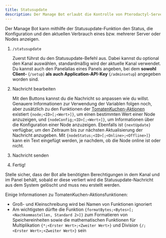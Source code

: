 ```yaml
---
title: Statusupdate
description: Der Manage Bot erlaubt die Kontrolle von Pterodactyl-Servern von Discord aus. Mit der Statusupdate-Funktion lassen sich Serverstatus als Nachricht anzeigen.
---
```


Der Manage Bot kann mithilfe der Statusupdate-Funktion den Status, die Konfiguration und den aktuellen Verbrauch eines bzw. mehrerer Server oder Nodes anzeigen.

1. `/statusupdate`

	Zuerst führst du den Statusupdate-Befehl aus. Dabei kannst du optional den Kanal auswählen, standardmäßig wird der aktuelle Kanal verwendet. Du kannst auch den Panelalias eines Panels angeben, bei dem **sowohl Client-** (`/setup`) **als auch Application-API-Key** (`/adminsetup`) angegeben worden sind.

2. Nachricht bearbeiten

	Mit den Buttons kannst du die Nachricht so anpassen wie du willst. Genauere Informationen zur Verwendung der Variablen folgen noch, aber zusätzlich zu den Funktionen der [TomatenKuchen-Aktionen](/category/action-functions) existiert `{node;<ID>[;<Wert>]}`, um einen bestimmten Wert einer Node anzuzeigen, und `{nodeConfig;<ID>[;<Wert>]}`, um Informationen über die Konfiguration einer Node anzuzeigen.
	Ebenfalls ist `{nextUpdate}` verfügbar, um den Zeitraum bis zur nächsten Aktualisierung der Nachricht anzugeben. Mit `{nodeStatus;<ID>[;<Online>;<Offline>]}` kann ein Text eingefügt werden, je nachdem, ob die Node online ist oder nicht.

3. Nachricht senden
4. Fertig!

Stelle sicher, dass der Bot alle benötigten Berechtigungen in dem Kanal und im Panel behält, sobald er diese verliert wird die Statusupdate-Nachricht aus dem System gelöscht und muss neu erstellt werden.

Einige Informationen zu TomatenKuchen-Aktionsfunktionen:
- Groß- und Kleinschreibung wird bei Namen von Funktionen ignoriert
- Am wichtigsten dürfte die Funktion `{formatBytes;<Bytes>[;<Nachkommastellen, Standard 2>]}` zum Formatieren von Speichereinheiten sowie die mathematischen Funktionen für Multiplikation `{*;<Erster Wert>;<Zweiter Wert>}` und Division `{/;<Erster Wert>;<Zweiter Wert>}` sein

